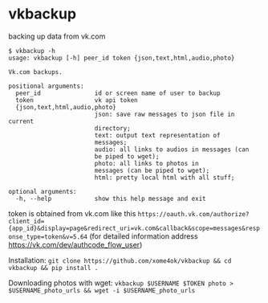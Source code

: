 # vkbackup
backing up data from vk.com

```
$ vkbackup -h
usage: vkbackup [-h] peer_id token {json,text,html,audio,photo}

Vk.com backups.

positional arguments:
  peer_id               id or screen name of user to backup
  token                 vk api token
  {json,text,html,audio,photo}
                        json: save raw messages to json file in current
                        directory; 
                        text: output text representation of
                        messages; 
                        audio: all links to audios in messages (can
                        be piped to wget); 
                        photo: all links to photos in
                        messages (can be piped to wget);
                        html: pretty local html with all stuff;

optional arguments:
  -h, --help            show this help message and exit
  ```

token is obtained from vk.com like this ```https://oauth.vk.com/authorize?client_id={app_id}&display=page&redirect_uri=vk.com&callback&scope=messages&response_type=token&v=5.64``` 
(for detailed information address https://vk.com/dev/authcode_flow_user)

Installation: ```git clone https://github.com/xome4ok/vkbackup && cd vkbackup && pip install .```

Downloading photos with wget: ```vkbackup $USERNAME $TOKEN photo > $USERNAME_photo_urls && wget -i $USERNAME_photo_urls```
